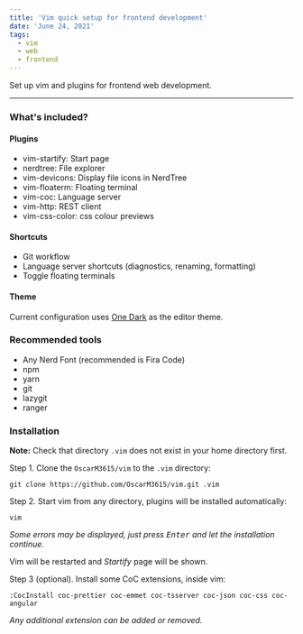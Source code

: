```yaml
---
title: 'Vim quick setup for frontend development'
date: 'June 24, 2021'
tags:
  - vim
  - web
  - frontend
---
```


Set up vim and plugins for frontend web development.

---

<!-- markdownlint-disable MD033-->

### What's included?

#### Plugins

- vim-startify: Start page
- nerdtree: File explorer
- vim-devicons: Display file icons in NerdTree
- vim-floaterm: Floating terminal
- vim-coc: Language server
- vim-http: REST client
- vim-css-color: css colour previews

#### Shortcuts

- Git workflow
- Language server shortcuts (diagnostics, renaming, formatting)
- Toggle floating terminals

#### Theme

Current configuration uses [One Dark](https://github.com/joshdick/onedark.vim)
as the editor theme.

### Recommended tools

- Any Nerd Font (recommended is Fira Code)
- npm
- yarn
- git
- lazygit
- ranger

### Installation

**Note:** Check that directory `.vim` does not exist in your home directory first.

Step 1. Clone the `OscarM3615/vim` to the `.vim` directory:

```plaintext
git clone https://github.com/OscarM3615/vim.git .vim
```

Step 2. Start vim from any directory, plugins will be installed automatically:

```plaintext
vim
```

_Some errors may be displayed, just press <kbd>Enter</kbd> and let the
installation continue._

Vim will be restarted and _Startify_ page will be shown.

Step 3 (optional). Install some CoC extensions, inside vim:

```plaintext
:CocInstall coc-prettier coc-emmet coc-tsserver coc-json coc-css coc-angular
```

_Any additional extension can be added or removed._
